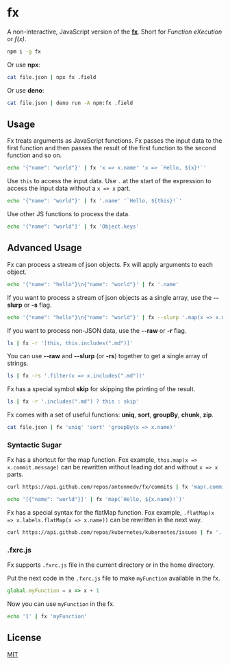 # fx

A non-interactive, JavaScript version of the [**fx**](https://fx.wtf). 
Short for _Function eXecution_ or _f(x)_.

```sh
npm i -g fx
```

Or use **npx**:

```sh
cat file.json | npx fx .field
```

Or use **deno**:

```sh
cat file.json | deno run -A npm:fx .field
```

## Usage

Fx treats arguments as JavaScript functions. Fx passes the input data to the first
function and then passes the result of the first function to the second function 
and so on.

```sh
echo '{"name": "world"}' | fx 'x => x.name' 'x => `Hello, ${x}!`'
```

Use `this` to access the input data. Use `.` at the start of the expression to 
access the input data without a `x => x` part.

```sh
echo '{"name": "world"}' | fx '.name' '`Hello, ${this}!`'
```

Use other JS functions to process the data.

```sh
echo '{"name": "world"}' | fx 'Object.keys'
```

## Advanced Usage

Fx can process a stream of json objects. Fx will apply arguments to each object.

```sh
echo '{"name": "hello"}\n{"name": "world"}' | fx '.name'
```

If you want to process a stream of json objects as a single array, 
use the **--slurp** or **-s** flag.

```sh
echo '{"name": "hello"}\n{"name": "world"}' | fx --slurp '.map(x => x.name)' '.join(", ")'
```

If you want to process non-JSON data, use the **--raw** or **-r** flag.

```sh
ls | fx -r '[this, this.includes(".md")]'
```

You can use **--raw** and **--slurp** (or **-rs**) together to get a single array of strings.

```sh
ls | fx -rs '.filter(x => x.includes(".md"))'
```

Fx has a special symbol **skip** for skipping the printing of the result.

```sh
ls | fx -r '.includes(".md") ? this : skip'
```

Fx comes with a set of useful functions: **uniq**, **sort**, **groupBy**, **chunk**, **zip**.

```sh
cat file.json | fx 'uniq' 'sort' 'groupBy(x => x.name)'
```

### Syntactic Sugar

Fx has a shortcut for the map function. Fox example, `this.map(x => x.commit.message)`
can be rewritten without leading dot and without `x => x` parts.  

```sh
curl https://api.github.com/repos/antonmedv/fx/commits | fx 'map(.commit.message)'
```

```sh
echo '[{"name": "world"}]' | fx 'map(`Hello, ${x.name}!`)'
```

Fx has a special syntax for the flatMap function. Fox example,
`.flatMap(x => x.labels.flatMap(x => x.name))` can be rewritten in the next way.

```sh
curl https://api.github.com/repos/kubernetes/kubernetes/issues | fx '.[].labels[].name'
```

### .fxrc.js

Fx supports `.fxrc.js` file in the current directory or in the home directory.

Put the next code in the `.fxrc.js` file to make `myFunction` available in the fx.

```js
global.myFunction = x => x + 1
```

Now you can use `myFunction` in the fx.

```sh
echo '1' | fx 'myFunction'
```

## License

[MIT](../LICENSE)
